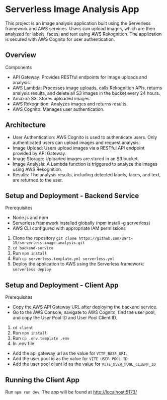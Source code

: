 # Serverless Image Analysis App

This project is an image analysis application built using the Serverless framework and AWS services. Users can upload images, which are then analyzed for labels, faces, and text using AWS Rekognition. The application is secured with AWS Cognito for user authentication.

## Overview

Components

- API Gateway: Provides RESTful endpoints for image uploads and analysis.
- AWS Lambda: Processes image uploads, calls Rekognition APIs, returns analysis results, and delete all S3 images in the bucket every 24 hours.
- Amazon S3: Stores uploaded images.
- AWS Rekognition: Analyzes images and returns results.
- AWS Cognito: Manages user authentication.

## Architecture

- User Authentication: AWS Cognito is used to authenticate users. Only authenticated users can upload images and request analysis.
- Image Upload: Users upload images via a RESTful API endpoint provided by API Gateway.
- Image Storage: Uploaded images are stored in an S3 bucket.
- Image Analysis: A Lambda function is triggered to analyze the images using AWS Rekognition.
- Results: The analysis results, including detected labels, faces, and text, are returned to the user.

## Setup and Deployment - Backend Service

Prerequisites

- Node.js and npm
- Serverless framework installed globally (npm install -g serverless)
- AWS CLI configured with appropriate IAM permissions

1. Clone the repository `git clone https://github.com/Bart-15/serverless-image-analysis.git`
1. `cd backend-service`
1. Run `npm install`
1. Run `cp serverless.template.yml serverless.yml`
1. Deploy the application to AWS using the Serverless framework: `serverless deploy`

## Setup and Deployment - Client App

Prerequisites

- Copy the AWS API Gateway URL after deploying the backend service.
- Go to the AWS Console, navigate to AWS Cognito, find the user pool, and copy the User Pool ID and User Pool Client ID.

1. `cd client`
1. Run `npm install`
1. Run `cp .env.template .env`
1. In .env file

- Add the api gateway url as the value for `VITE_BASE_URI`.
- Add the user pool id as the value for `VITE_USER_POOL_ID`
- Add the user pool client id as the value for `VITE_USER_POOL_CLIENT_ID`

## Running the Client App

Run `npm run dev`. The app will be found at [http://localhost:5173/](http://localhost:5173/)
